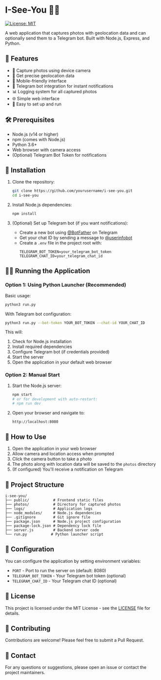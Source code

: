 # I-See-You 📸📍

[![License: MIT](https://img.shields.io/badge/License-MIT-yellow.svg)](https://opensource.org/licenses/MIT)

A web application that captures photos with geolocation data and can optionally send them to a Telegram bot. Built with Node.js, Express, and Python.

## 🌟 Features

- 📸 Capture photos using device camera
- 📍 Get precise geolocation data
- 📱 Mobile-friendly interface
- 🤖 Telegram bot integration for instant notifications
- 📊 Logging system for all captured photos
- 🌐 Simple web interface
- 🚀 Easy to set up and run

## 🛠️ Prerequisites

- Node.js (v14 or higher)
- npm (comes with Node.js)
- Python 3.6+
- Web browser with camera access
- (Optional) Telegram Bot Token for notifications

## 🚀 Installation

1. Clone the repository:
   ```bash
   git clone https://github.com/yourusername/i-see-you.git
   cd i-see-you
   ```

2. Install Node.js dependencies:
   ```bash
   npm install
   ```

3. (Optional) Set up Telegram bot (if you want notifications):
   - Create a new bot using [@BotFather](https://t.me/botfather) on Telegram
   - Get your chat ID by sending a message to [@userinfobot](https://t.me/userinfobot)
   - Create a `.env` file in the project root with:
     ```
     TELEGRAM_BOT_TOKEN=your_telegram_bot_token
     TELEGRAM_CHAT_ID=your_telegram_chat_id
     ```

## 🏃‍♂️ Running the Application

### Option 1: Using Python Launcher (Recommended)

Basic usage:
```bash
python3 run.py
```

With Telegram bot configuration:
```bash
python3 run.py --bot-token YOUR_BOT_TOKEN --chat-id YOUR_CHAT_ID
```

This will:
1. Check for Node.js installation
2. Install required dependencies
3. Configure Telegram bot (if credentials provided)
4. Start the server
5. Open the application in your default web browser

### Option 2: Manual Start

1. Start the Node.js server:
   ```bash
   npm start
   # or for development with auto-restart:
   # npm run dev
   ```

2. Open your browser and navigate to:
   ```
   http://localhost:8080
   ```

## 📸 How to Use

1. Open the application in your web browser
2. Allow camera and location access when prompted
3. Click the camera button to take a photo
4. The photo along with location data will be saved to the `photos` directory
5. (If configured) You'll receive a notification on Telegram

## 📁 Project Structure

```
i-see-you/
├── public/           # Frontend static files
├── photos/           # Directory for captured photos
├── logs/             # Application logs
├── node_modules/     # Node.js dependencies
├── .gitignore        # Git ignore file
├── package.json      # Node.js project configuration
├── package-lock.json # Dependency lock file
├── server.js         # Backend server code
└── run.py           # Python launcher script
```

## 🔧 Configuration

You can configure the application by setting environment variables:

- `PORT` - Port to run the server on (default: 8080)
- `TELEGRAM_BOT_TOKEN` - Your Telegram bot token (optional)
- `TELEGRAM_CHAT_ID` - Your Telegram chat ID (optional)

## 📜 License

This project is licensed under the MIT License - see the [LICENSE](LICENSE) file for details.

## 🤝 Contributing

Contributions are welcome! Please feel free to submit a Pull Request.

## 📧 Contact

For any questions or suggestions, please open an issue or contact the project maintainers.
